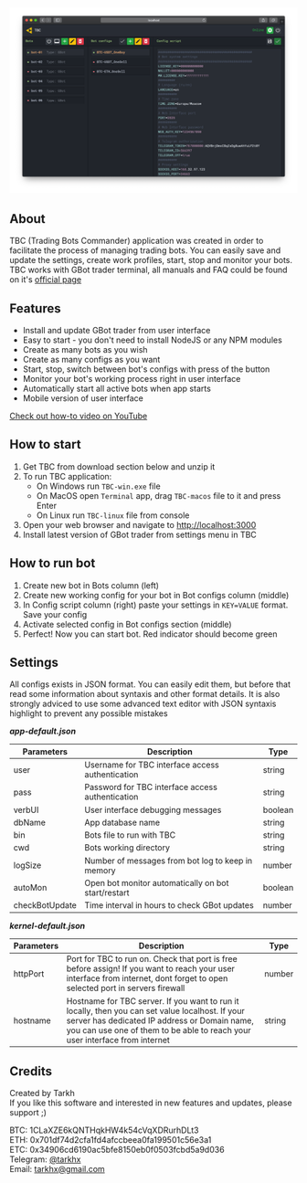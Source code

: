 ![](https://github.com/tarkh/tbc/blob/master/img/screen-01-en.png)

## About
TBC (Trading Bots Commander) application was created in order to facilitate the process of managing trading bots. You can easily save and update the settings, create work profiles, start, stop and monitor your bots. TBC works with GBot trader terminal, all manuals and FAQ could be found on it's [official page](https://gbot-trader.herokuapp.com)

## Features
- Install and update GBot trader from user interface
- Easy to start - you don't need to install NodeJS or any NPM modules
- Create as many bots as you wish
- Create as many configs as you want
- Start, stop, switch between bot's configs with press of the button
- Monitor your bot's working process right in user interface
- Automatically start all active bots when app starts
- Mobile version of user interface

[Check out how-to video on YouTube](https://youtu.be/EiCj8JwZo8I)

## How to start
1. Get TBC from download section below and unzip it
2. To run TBC application:
    - On Windows run `TBC-win.exe` file
    - On MacOS open `Terminal` app, drag `TBC-macos` file to it and press Enter
    - On Linux run `TBC-linux` file from console
3. Open your web browser and navigate to [http://localhost:3000](http://localhost:3000)
4. Install latest version of GBot trader from settings menu in TBC

## How to run bot
1. Create new bot in Bots column (left)
2. Create new working config for your bot in Bot configs column (middle)
3. In Config script column (right) paste your settings in `KEY=VALUE` format. Save your config
4. Activate selected config in Bot configs section (middle)
5. Perfect! Now you can start bot. Red indicator should become green

## Settings
All configs exists in JSON format. You can easily edit them, but before that read some information about syntaxis and other format details. It is also strongly adviced to use some advanced text editor with JSON syntaxis highlight to prevent any possible mistakes

***app-default.json***

| Parameters | Description | Type |
| --- | --- | --- |
| user | Username for TBC interface access authentication | string |
| pass | Password for TBC interface access authentication | string |
| verbUI | User interface debugging messages | boolean |
| dbName | App database name | string |
| bin | Bots file to run with TBC | string |
| cwd | Bots working directory | string |
| logSize | Number of messages from bot log to keep in memory | number |
| autoMon | Open bot monitor automatically on bot start/restart | boolean |
| checkBotUpdate | Time interval in hours to check GBot updates | number |

***kernel-default.json***

| Parameters | Description | Type |
| --- | --- | --- |
| httpPort | Port for TBC to run on. Check that port is free before assign! If you want to reach your user interface from internet, dont forget to open selected port in servers firewall | number |
| hostname | Hostname for TBC server. If you want to run it locally, then you can set value localhost. If your server has dedicated IP address or Domain name, you can use one of them to be able to reach your user interface from internet | string |

## Credits
Created by Tarkh  
If you like this software and interested in new features and updates, please support ;)

BTC: 1CLaXZE6kQNTHqkHW4k54cVqXDRurhDLt3  
ETH: 0x701df74d2cfa1fd4afccbeea0fa199501c56e3a1  
ETC: 0x34906cd6190ac5bfe8150eb0f0503fcbd5a9d036  
Telegram: [@tarkhx](https://t.me/tarkhx)  
Email: [tarkhx@gmail.com](mailto:tarkhx@gmail.com)  
